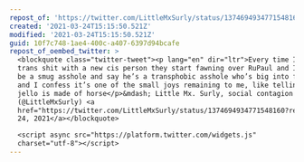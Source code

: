 ```yaml
---
repost_of: 'https://twitter.com/LittleMxSurly/status/1374694934771548160'
created: '2021-03-24T15:15:50.521Z'
modified: '2021-03-24T15:15:50.521Z'
guid: 10f7c748-1ae4-400c-a407-6397d94bcafe
repost_of_oembed_twitter: >
  <blockquote class="twitter-tweet"><p lang="en" dir="ltr">Every time I talk
  trans shit with a new cis person they start fawning over RuPaul and I get to
  be a smug asshole and say he’s a transphobic asshole who’s big into fracking
  and I confess it’s one of the small joys remaining to me, like telling a vegan
  jello is made of horse</p>&mdash; Little Mx. Surly, social contagion
  (@LittleMxSurly) <a
  href="https://twitter.com/LittleMxSurly/status/1374694934771548160?ref_src=twsrc%5Etfw">March
  24, 2021</a></blockquote>

  <script async src="https://platform.twitter.com/widgets.js"
  charset="utf-8"></script>
---
```

 
